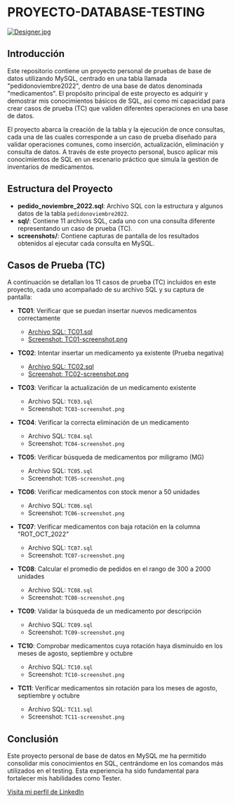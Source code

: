 # PROYECTO-DATABASE-TESTING

[![Designer.jpg](https://i.postimg.cc/wMkWCPD3/Designer.jpg)](https://postimg.cc/jnLQNMgr)

## Introducción

Este repositorio contiene un proyecto personal de pruebas de base de datos utilizando MySQL, centrado en una tabla llamada "pedidonoviembre2022", dentro de una base de datos denominada "medicamentos". El propósito principal de este proyecto es adquirir y demostrar mis conocimientos básicos de SQL, así como mi capacidad para crear casos de prueba (TC) que validen diferentes operaciones en una base de datos.

El proyecto abarca la creación de la tabla y la ejecución de once consultas, cada una de las cuales corresponde a un caso de prueba diseñado para validar operaciones comunes, como inserción, actualización, eliminación y consulta de datos. A través de este proyecto personal, busco aplicar mis conocimientos de SQL en un escenario práctico que simula la gestión de inventarios de medicamentos.

## Estructura del Proyecto

- **pedido_noviembre_2022.sql**: Archivo SQL con la estructura y algunos datos de la tabla `pedidonoviembre2022`.
- **sql/**: Contiene 11 archivos SQL, cada uno con una consulta diferente representando un caso de prueba (TC).
- **screenshots/**: Contiene capturas de pantalla de los resultados obtenidos al ejecutar cada consulta en MySQL.

## Casos de Prueba (TC)

A continuación se detallan los 11 casos de prueba (TC) incluidos en este proyecto, cada uno acompañado de su archivo SQL y su captura de pantalla:

- **TC01**: Verificar que se puedan insertar nuevos medicamentos correctamente
  - [Archivo SQL: TC01.sql](https://github.com/LeandroGuizaCortes/PROYECTO-DATABASE-TESTING/blob/main/archivos%20SQL/TC01.sql)
  - [Screenshot: TC01-screenshot.png](https://github.com/LeandroGuizaCortes/PROYECTO-DATABASE-TESTING/blob/main/screenshot/TC01-screenshot.png.png)
  
- **TC02**: Intentar insertar un medicamento ya existente (Prueba negativa)
  - [Archivo SQL: TC02.sql](https://github.com/LeandroGuizaCortes/PROYECTO-DATABASE-TESTING/blob/main/archivos%20SQL/TC02.sql)
  - [Screenshot: TC02-screenshot.png](https://github.com/LeandroGuizaCortes/PROYECTO-DATABASE-TESTING/blob/main/screenshot/TC02-screenshot.png.png)
  
- **TC03**: Verificar la actualización de un medicamento existente
  - Archivo SQL: `TC03.sql`
  - Screenshot: `TC03-screenshot.png`
  
- **TC04**: Verificar la correcta eliminación de un medicamento
  - Archivo SQL: `TC04.sql`
  - Screenshot: `TC04-screenshot.png`
  
- **TC05**: Verificar búsqueda de medicamentos por miligramo (MG)
  - Archivo SQL: `TC05.sql`
  - Screenshot: `TC05-screenshot.png`
  
- **TC06**: Verificar medicamentos con stock menor a 50 unidades
  - Archivo SQL: `TC06.sql`
  - Screenshot: `TC06-screenshot.png`
  
- **TC07**: Verificar medicamentos con baja rotación en la columna "ROT_OCT_2022"
  - Archivo SQL: `TC07.sql`
  - Screenshot: `TC07-screenshot.png`
  
- **TC08**: Calcular el promedio de pedidos en el rango de 300 a 2000 unidades
  - Archivo SQL: `TC08.sql`
  - Screenshot: `TC08-screenshot.png`
  
- **TC09**: Validar la búsqueda de un medicamento por descripción
  - Archivo SQL: `TC09.sql`
  - Screenshot: `TC09-screenshot.png`
  
- **TC10**: Comprobar medicamentos cuya rotación haya disminuido en los meses de agosto, septiembre y octubre
  - Archivo SQL: `TC10.sql`
  - Screenshot: `TC10-screenshot.png`
  
- **TC11**: Verificar medicamentos sin rotación para los meses de agosto, septiembre y octubre
  - Archivo SQL: `TC11.sql`
  - Screenshot: `TC11-screenshot.png`

## Conclusión

Este proyecto personal de base de datos en MySQL me ha permitido consolidar mis conocimientos en SQL, centrándome en los comandos más utilizados en el testing. Esta experiencia ha sido fundamental para fortalecer mis habilidades como Tester.


[Visita mi perfil de LinkedIn](https://www.linkedin.com/in/leandro-guiza-cortes-579b612ab/)
